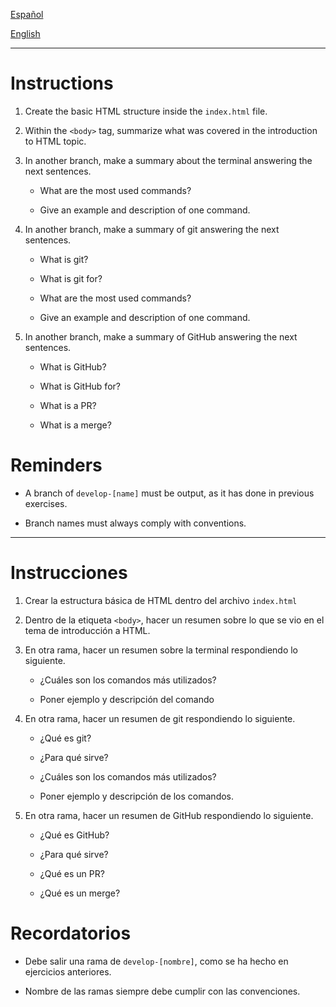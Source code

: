 [Español](#Instrucciones)

[English](#Instructions)

---

# Instructions

1. Create the basic HTML structure inside the `index.html` file.

2. Within the `<body>` tag, summarize what was covered in the introduction to HTML topic.

3. In another branch, make a summary about the terminal answering the next sentences.

   - What are the most used commands?

   - Give an example and description of one command.

4. In another branch, make a summary of git answering the next sentences.

   - What is git?

   - What is git for?

   - What are the most used commands?

   - Give an example and description of one command.

5. In another branch, make a summary of GitHub answering the next sentences.

   - What is GitHub?

   - What is GitHub for?

   - What is a PR?

   - What is a merge?

# Reminders

- A branch of `develop-[name]` must be output, as it has done in previous exercises.

- Branch names must always comply with conventions.

---

# Instrucciones

1. Crear la estructura básica de HTML dentro del archivo `index.html`

2. Dentro de la etiqueta `<body>`, hacer un resumen sobre lo que se vio en el tema de introducción a HTML.

3. En otra rama, hacer un resumen sobre la terminal respondiendo lo siguiente.

   - ¿Cuáles son los comandos más utilizados?

   - Poner ejemplo y descripción del comando

4. En otra rama, hacer un resumen de git respondiendo lo siguiente.

   - ¿Qué es git?

   - ¿Para qué sirve?

   - ¿Cuáles son los comandos más utilizados?

   - Poner ejemplo y descripción de los comandos.

5. En otra rama, hacer un resumen de GitHub respondiendo lo siguiente.

   - ¿Qué es GitHub?

   - ¿Para qué sirve?

   - ¿Qué es un PR?

   - ¿Qué es un merge?

# Recordatorios

- Debe salir una rama de `develop-[nombre]`, como se ha hecho en ejercicios anteriores.

- Nombre de las ramas siempre debe cumplir con las convenciones.
